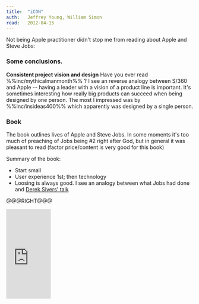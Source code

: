 ```yaml
---
title:	"iCON"
auth:	Jeffrey Young, William Simon
read:	2012-04-15
---
```





Not being Apple practitioner didn't stop me from reading about Apple and
Steve Jobs:

### Some conclusions.

**Consistent project vision and design** Have you ever read
%%inc/mythicalmanmonth%%
?
I see an reverse analogy between S/360 and Apple -- having a leader with a
vision of a product line is important. It's sometimes interesting how really
big products can succeed when being designed by one person. The most I
impressed was by
%%inc/insideas400%%
which apparently was designed by a single person.

### Book

The book outlines lives of Apple and Steve Jobs. In some moments it's too
much of preaching of Jobs being #2 right after God, but in general it was
pleasant to read (factor price/content is very good for this book)

Summary of the book:

+ Start small
+ User experience 1st; then technology
+ Loosing is always good. I see an analogy between what Jobs had done and
[Derek Sivers' talk](http://www.youtube.com/watch?v=HhxcFGuKOys)

@@@RIGHT@@@

<iframe src="http://rcm.amazon.com/e/cm?lt1=_blank&bc1=FFFFFF&IS2=1&bg1=FFFFFF&fc1=000000&lc1=FF0000&t=wojcadamkoszh-20&o=1&p=8&l=as4&m=amazon&f=ifr&ref=ss_til&asins=0471787841" style="width:120px;height:240px;" scrolling="no" marginwidth="0" marginheight="0" frameborder="0"></iframe>
